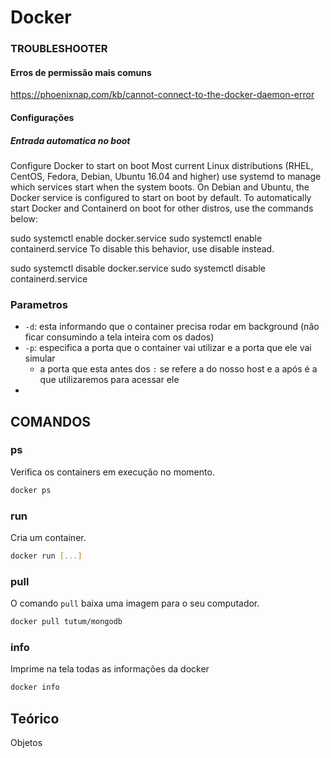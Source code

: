 # Docker

### TROUBLESHOOTER

#### Erros de permissão mais comuns
https://phoenixnap.com/kb/cannot-connect-to-the-docker-daemon-error

#### Configurações

##### Entrada automatica no boot
Configure Docker to start on boot
Most current Linux distributions (RHEL, CentOS, Fedora, Debian, Ubuntu 16.04 and higher) use systemd to manage which services start when the system boots. On Debian and Ubuntu, the Docker service is configured to start on boot by default. To automatically start Docker and Containerd on boot for other distros, use the commands below:

 sudo systemctl enable docker.service
 sudo systemctl enable containerd.service
To disable this behavior, use disable instead.

 sudo systemctl disable docker.service
 sudo systemctl disable containerd.service

### Parametros

- `-d`: esta informando que o container precisa rodar em background (não ficar consumindo a tela inteira com os dados)
- `-p`: especifica a porta que o container vai utilizar e a porta que ele vai simular
  - a porta que esta antes dos `:` se refere a do nosso host e a após é a que utilizaremos para acessar ele
- 

## COMANDOS

### ps
Verifica os containers em execução no momento.

```bash
docker ps
```

### run
Cria um container.

```bash
docker run [...]
```


### pull
O comando `pull` baixa uma imagem para o seu computador.

```bash
docker pull tutum/mongodb
```

### info
Imprime na tela todas as informações da docker

```bash
docker info
```

### 



### 

## Teórico

Objetos